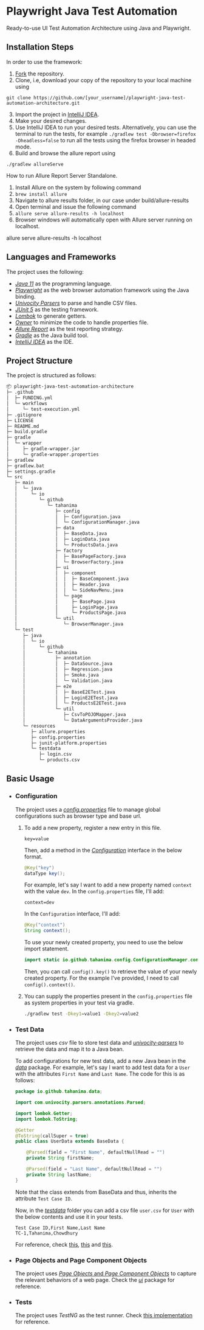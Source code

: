 # Playwright Java Test Automation

Ready-to-use UI Test Automation Architecture using Java and Playwright.

## Installation Steps

In order to use the framework:

1. [Fork](https://github.com/Tahanima/playwright-java-test-automation-architecture/fork) the repository.
2. Clone, i.e, download your copy of the repository to your local machine using
```
git clone https://github.com/[your_username]/playwright-java-test-automation-architecture.git
```
3. Import the project in [IntelliJ IDEA](https://www.jetbrains.com/idea/download/).
4. Make your desired changes.
5. Use IntelliJ IDEA to run your desired tests. Alternatively, you can use the terminal to run the tests, for example `./gradlew test -Dbrowser=firefox -Dheadless=false` to run all the tests using the firefox browser in headed mode.
6. Build and browse the allure report using 
```
./gradlew allureServe
```

How to run Allure Report Server Standalone. 

1. Install Allure on the system by following command
2. ```brew install allure```
3. Navigate to allure results folder, in our case under build/allure-results
4. Open terminal and issue the following command
5. ```allure serve allure-results -h localhost```
6. Browser windows will automatically open with Allure server running on localhost.

allure serve allure-results -h localhost

## Languages and Frameworks

The project uses the following:
- *[Java 11](https://openjdk.java.net/projects/jdk/11/)* as the programming language.
- *[Playwright](https://playwright.dev/)* as the web browser automation framework using the Java binding.
- *[Univocity Parsers](https://www.univocity.com/pages/univocity_parsers_tutorial)* to parse and handle CSV files.
- *[JUnit 5](https://junit.org/junit5/)* as the testing framework.
- *[Lombok](https://projectlombok.org/)* to generate getters.
- *[Owner](http://owner.aeonbits.org/)* to minimize the code to handle properties file.
- *[Allure Report](https://qameta.io/allure-report/)* as the test reporting strategy.
- *[Gradle](https://gradle.org/)* as the Java build tool.
- *[IntelliJ IDEA](https://www.jetbrains.com/idea/)* as the IDE.

## Project Structure

The project is structured as follows:

```bash
📦 playwright-java-test-automation-architecture
├─ .github
│  ├─ FUNDING.yml
│  └─ workflows
│     └─ test-execution.yml
├─ .gitignore
├─ LICENSE
├─ README.md
├─ build.gradle
├─ gradle
│  └─ wrapper
│     ├─ gradle-wrapper.jar
│     └─ gradle-wrapper.properties
├─ gradlew
├─ gradlew.bat
├─ settings.gradle
└─ src
   ├─ main
   │  └─ java
   │     └─ io
   │        └─ github
   │           └─ tahanima
   │              ├─ config
   │              │  ├─ Configuration.java
   │              │  └─ ConfigurationManager.java
   │              ├─ data
   │              │  ├─ BaseData.java
   │              │  ├─ LoginData.java
   │              │  └─ ProductsData.java
   │              ├─ factory
   │              │  ├─ BasePageFactory.java
   │              │  └─ BrowserFactory.java
   │              ├─ ui
   │              │  ├─ component
   │              │  │  ├─ BaseComponent.java
   │              │  │  ├─ Header.java
   │              │  │  └─ SideNavMenu.java
   │              │  └─ page
   │              │     ├─ BasePage.java
   │              │     ├─ LoginPage.java
   │              │     └─ ProductsPage.java
   │              └─ util
   │                 └─ BrowserManager.java
   └─ test
      ├─ java
      │  └─ io
      │     └─ github
      │        └─ tahanima
      │           ├─ annotation
      │           │  ├─ DataSource.java
      │           │  ├─ Regression.java
      │           │  ├─ Smoke.java
      │           │  └─ Validation.java
      │           ├─ e2e
      │           │  ├─ BaseE2ETest.java
      │           │  ├─ LoginE2ETest.java
      │           │  └─ ProductsE2ETest.java
      │           └─ util
      │              ├─ CsvToPOJOMapper.java
      │              └─ DataArgumentsProvider.java
      └─ resources
         ├─ allure.properties
         ├─ config.properties
         ├─ junit-platform.properties
         └─ testdata
            ├─ login.csv
            └─ products.csv
```

## Basic Usage

- ### Configuration
  The project uses a [*config.properties*](./src/test/resources/config.properties) file to manage global configurations such as browser type and base url.
  
  1. To add a new property, register a new entry in this file.
      ```
      key=value
      ```
    
      Then, add a method in the [*Configuration*](./src/main/java/io/github/tahanima/config/Configuration.java) interface in the below format.
      ```java
      @Key("key")
      dataType key();
      ```
    
      For example, let's say I want to add a new property named `context` with the value `dev`. In the `config.properties` file, I'll add:
      ```
      context=dev
      ```
    
      In the `Configuration` interface, I'll add:
      ```java
      @Key("context")
      String context();
      ```
    
      To use your newly created property, you need to use the below import statement.
      ```java
      import static io.github.tahanima.config.ConfigurationManager.config;
      ```
    
      Then, you can call `config().key()` to retrieve the value of your newly created property. For the example I've provided, I need to call `config().context()`.

  2. You can supply the properties present in the `config.properties` file as system properties in your test via gradle.
      ```bash
      ./gradlew test -Dkey1=value1 -Dkey2=value2
      ```
      
- ### Test Data
  The project uses *csv* file to store test data and [*univocity-parsers*](https://github.com/uniVocity/univocity-parsers) to retrieve the data and map it to a Java bean.

  To add configurations for new test data, add a new Java bean in the [*data*](./src/main/java/io/github/tahanima/data) package. For example, let's say I want to add test data for a `User` with the attributes `First Name` and `Last Name`. The code for this is as follows:
     
   ```java
   package io.github.tahanima.data;

   import com.univocity.parsers.annotations.Parsed;

   import lombok.Getter;
   import lombok.ToString;

   @Getter
   @ToString(callSuper = true)
   public class UserData extends BaseData {

       @Parsed(field = "First Name", defaultNullRead = "")
       private String firstName;

       @Parsed(field = "Last Name", defaultNullRead = "")
       private String lastName;
   }
   ```
   Note that the class extends from BaseData and thus, inherits the attribute `Test Case ID`.

   Now, in the [*testdata*](./src/test/resources/testdata) folder you can add a csv file `user.csv` for `User` with the below contents and use it in your tests.
   ```
   Test Case ID,First Name,Last Name
   TC-1,Tahanima,Chowdhury
   ```
   For reference, check [this](./src/main/java/io/github/tahanima/data/LoginData.java), [this](./src/test/resources/testdata/login.csv) and [this](./src/test/java/io/github/tahanima/e2e/LoginE2ETest.java).

- ### Page Objects and Page Component Objects
  The project uses [*Page Objects* and *Page Component Objects*](https://www.selenium.dev/documentation/test_practices/encouraged/page_object_models/) to capture the relevant behaviors of a web page. Check the [*ui*](./src/main/java/io/github/tahanima/ui) package for reference.

- ### Tests
  The project uses *TestNG* as the test runner. Check [this implementation](./src/test/java/io/github/tahanima/e2e/LoginE2ETest.java) for reference.
